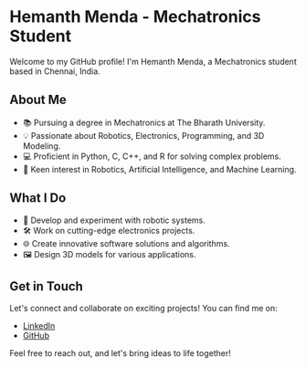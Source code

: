 # Hemanth Menda - Mechatronics Student

Welcome to my GitHub profile! I'm Hemanth Menda, a Mechatronics student based in Chennai, India. 

## About Me

- 📚 Pursuing a degree in Mechatronics at The Bharath University.
- 💡 Passionate about Robotics, Electronics, Programming, and 3D Modeling.
- 💻 Proficient in Python, C, C++, and R for solving complex problems.
- 🤖 Keen interest in Robotics, Artificial Intelligence, and Machine Learning.

## What I Do

- 🤖 Develop and experiment with robotic systems.
- 🛠️ Work on cutting-edge electronics projects.
- 🌐 Create innovative software solutions and algorithms.
- 🖼️ Design 3D models for various applications.

## Get in Touch

Let's connect and collaborate on exciting projects! You can find me on:

- [LinkedIn](https://www.linkedin.com/in/hemanth-menda/](https://www.linkedin.com/in/hemanth-kumar-menda-6211371ab))
- [GitHub](https://github.com/Hemanth-Menda)

Feel free to reach out, and let's bring ideas to life together!



<!---
Hemanth-Menda/Hemanth-Menda is a ✨ special ✨ repository because its `README.md` (this file) appears on your GitHub profile.
You can click the Preview link to take a look at your changes.
--->
